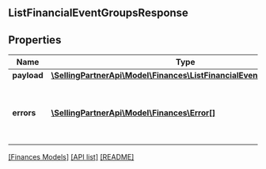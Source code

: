 ## ListFinancialEventGroupsResponse

## Properties

Name | Type | Description | Notes
------------ | ------------- | ------------- | -------------
**payload** | [**\SellingPartnerApi\Model\Finances\ListFinancialEventGroupsPayload**](ListFinancialEventGroupsPayload.md) |  | [optional]
**errors** | [**\SellingPartnerApi\Model\Finances\Error[]**](Error.md) | A list of error responses returned when a request is unsuccessful. | [optional]

[[Finances Models]](../) [[API list]](../../Api) [[README]](../../../README.md)

